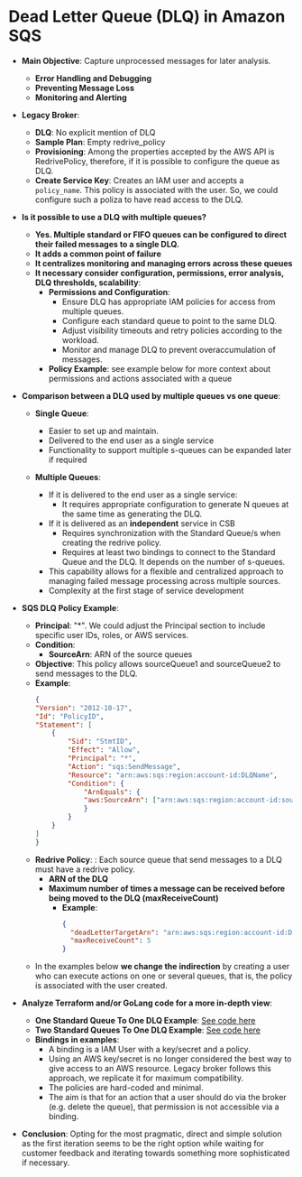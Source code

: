 # Dead Letter Queue (DLQ) in Amazon SQS

- **Main Objective**: Capture unprocessed messages for later analysis.
  - **Error Handling and Debugging**
  - **Preventing Message Loss**
  - **Monitoring and Alerting**

- **Legacy Broker**: 
  - **DLQ**: No explicit mention of DLQ
  - **Sample Plan**: Empty redrive_policy
  - **Provisioning**: Among the properties accepted by the AWS API is RedrivePolicy, therefore, if it is possible to configure the queue as DLQ.
  - **Create Service Key**: Creates an IAM user and accepts a `policy_name`. This policy is associated with the user. So, we could configure such a poliza to have read access to the DLQ.


- **Is it possible to use a DLQ with multiple queues?**
  - **Yes. Multiple standard or FIFO queues can be configured to direct their failed messages to a single DLQ.**
  - **It adds a common point of failure**
  - **It centralizes monitoring and managing errors across these queues**
  - **It necessary consider configuration, permissions, error analysis, DLQ thresholds, scalability**:
    - **Permissions and Configuration**: 
        - Ensure DLQ has appropriate IAM policies for access from multiple queues.
        - Configure each standard queue to point to the same DLQ.
        - Adjust visibility timeouts and retry policies according to the workload.
        - Monitor and manage DLQ to prevent overaccumulation of messages.
    - **Policy Example**: see example below for more context about permissions and actions associated with a queue

- **Comparison between a DLQ used by multiple queues vs one queue**:
  - **Single Queue**: 
    - Easier to set up and maintain.
    - Delivered to the end user as a single service
    - Functionality to support multiple s-queues can be expanded later if required

  - **Multiple Queues**: 
    - If it is delivered to the end user as a single service:
      - It requires appropriate configuration to generate N queues at the same time as generating the DLQ.
    - If it is delivered as an **independent** service in CSB
      - Requires synchronization with the Standard Queue/s when creating the redrive policy.
      - Requires at least two bindings to connect to the Standard Queue and the DLQ. It depends on the number of s-queues.
    - This capability allows for a flexible and centralized approach to managing failed message processing across multiple sources.
    - Complexity at the first stage of service development



- **SQS DLQ Policy Example**:
  - **Principal**: "*". We could adjust the Principal section to include specific user IDs, roles, or AWS services.
  - **Condition**:
    - **SourceArn**: ARN of the source queues
  - **Objective**: This policy allows sourceQueue1 and sourceQueue2 to send messages to the DLQ.
  - **Example**:
    ```json
    {
    "Version": "2012-10-17",
    "Id": "PolicyID",
    "Statement": [
        {
            "Sid": "StmtID",
            "Effect": "Allow",
            "Principal": "*",
            "Action": "sqs:SendMessage",
            "Resource": "arn:aws:sqs:region:account-id:DLQName",
            "Condition": {
                "ArnEquals": {
                "aws:SourceArn": ["arn:aws:sqs:region:account-id:sourceQueue1", "arn:aws:sqs:region:account-id:sourceQueue2"]
                }
            }
        }
    ]
    }
    ```
  - **Redrive Policy**: : Each source queue that send messages to a DLQ must have a redrive policy. 
      - **ARN of the DLQ**
      - **Maximum number of times a message can be received before being moved to the DLQ (maxReceiveCount)**
        - **Example**:
            ```json
            {
              "deadLetterTargetArn": "arn:aws:sqs:region:account-id:DLQName",
              "maxReceiveCount": 5
            }
            ```
  - In the examples below **we change the indirection** by creating a user who can execute actions on one or several
  queues, that is, the policy is associated with the user created.

- **Analyze Terraform and/or GoLang code for a more in-depth view**:
  - **One Standard Queue To One DLQ Example**: [See code here](./dlq_one_to_one/README.md)
  - **Two Standard Queues To One DLQ Example**: [See code here](./dlq_many_to_one/README.md)
  - **Bindings in examples**:
    - A binding is a IAM User with a key/secret and a policy.
    - Using an AWS key/secret is no longer considered the best way to give access to an AWS resource. Legacy broker follows this approach, we replicate it for maximum compatibility.
    - The policies are hard-coded and minimal. 
    - The aim is that for an action that a user should do via the broker (e.g. delete the queue), that permission is not accessible via a binding.

- **Conclusion**:
  Opting for the most pragmatic, direct and simple solution as the first iteration seems to be the 
  right option while waiting for customer feedback and iterating towards something more sophisticated if necessary.
